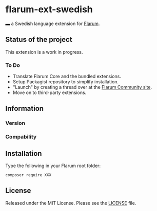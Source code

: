 # flarum-ext-swedish
▬ a Swedish language extension for [Flarum](http://flarum.org/).

## Status of the project
This extension is a work in progress.
### To Do
- Translate Flarum Core and the bundled extensions.
- Setup Packagist repository to simplify installation.
- "Launch" by creating a thread over at the [Flarum Community site](https://discuss.flarum.org).
- Move on to third-party extensions.

## Information
### Version
### Compability

## Installation
Type the following in your Flarum root folder:
```
composer require XXX
```

## License
Released under the MIT License. Please see the [LICENSE](https://github.com/nlssn/flarum-ext-swedish/blob/master/LICENSE) file.
